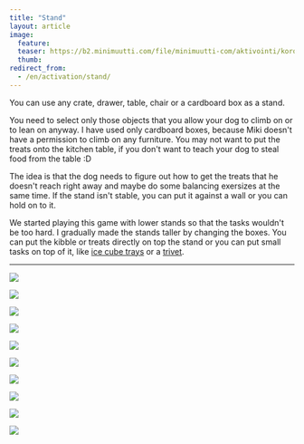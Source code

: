 ```yaml
---
title: "Stand"
layout: article
image:
  feature:
  teaser: https://b2.minimuutti.com/file/minimuutti-com/aktivointi/koroke/DSC46977-245px.jpg
  thumb:
redirect_from:
  - /en/activation/stand/
---
```


You can use any crate, drawer, table, chair or a cardboard box as a stand.

You need to select only those objects that you allow your dog to climb on or to lean on anyway. I have used only cardboard boxes, because Miki doesn't have a permission to climb on any furniture. You may not want to put the treats onto the kitchen table, if you don't want to teach your dog to steal food from the table :D

The idea is that the dog needs to figure out how to get the treats that he doesn't reach right away and maybe do some balancing exersizes at the same time. If the stand isn't stable, you can put it against a wall or you can hold on to it.

We started playing this game with lower stands so that the tasks wouldn't be too hard. I gradually made the stands taller by changing the boxes. You can put the kibble or treats directly on top the stand or you can put small tasks on top of it, like [ice cube trays](/en/brain-games/ice-cube-trays/) or a [trivet](/en/brain-games/trivet/).

---

![](https://b2.minimuutti.com/file/minimuutti-com/aktivointi/jaapalamuotit/DSC46867-800px.jpg)

![](https://b2.minimuutti.com/file/minimuutti-com/aktivointi/jaapalamuotit/DSC46872-800px.jpg)

![](https://b2.minimuutti.com/file/minimuutti-com/aktivointi/koroke/DSC46941-800px.jpg)

![](https://b2.minimuutti.com/file/minimuutti-com/aktivointi/jaapalamuotit/DSC46898-800px.jpg)

![](https://b2.minimuutti.com/file/minimuutti-com/aktivointi/jaapalamuotit/DSC46904-800px.jpg)

![](https://b2.minimuutti.com/file/minimuutti-com/aktivointi/koroke/DSC46977-800px.jpg)

![](https://b2.minimuutti.com/file/minimuutti-com/aktivointi/koroke/DSC46979-800px.jpg)

![](https://b2.minimuutti.com/file/minimuutti-com/aktivointi/koroke/DSC46967-800px.jpg)

![](https://b2.minimuutti.com/file/minimuutti-com/aktivointi/koroke/DSC48531-800px.jpg)

![](https://b2.minimuutti.com/file/minimuutti-com/aktivointi/koroke/DSC48532-800px.jpg)
